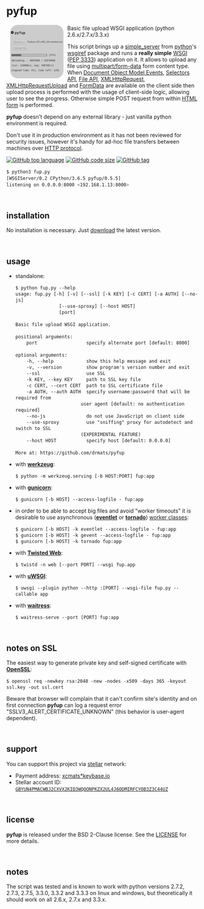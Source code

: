 # pyfup

<a href="https://github.com/drmats/pyfup/">
    <img
        src="https://raw.githubusercontent.com/drmats/pyfup/master/icon.png"
        align="left"
        hspace="10"
    >
</a>

Basic file upload WSGI application (python 2.6.x/2.7.x/3.3.x)

This script brings up a
[simple\_server](http://docs.python.org/3.3/library/wsgiref.html#module-wsgiref.simple_server)
from [python](http://python.org/)'s
[wsgiref](http://docs.python.org/3.3/library/wsgiref.html) package and runs
a **really simple** [WSGI](http://wsgi.org)
([PEP 3333](http://www.python.org/dev/peps/pep-3333/)) application on it.
It allows to upload any file using
[multipart/form-data](http://www.w3.org/TR/html401/interact/forms.html#h-17.13.4.2)
form content type.
When [Document Object Model Events](http://www.w3.org/TR/DOM-Level-2-Events/events.html),
[Selectors API](http://www.w3.org/TR/selectors-api/),
[File API](http://www.w3.org/TR/FileAPI/),
[XMLHttpRequest](http://www.w3.org/TR/XMLHttpRequest/),
[XMLHttpRequestUpload](http://www.w3.org/TR/XMLHttpRequest/#xmlhttprequestupload)
and [FormData](http://www.w3.org/TR/XMLHttpRequest/#interface-formdata) are
available on the client side then upload process is performed with the usage
of client-side logic, allowing user to see the progress. Otherwise simple POST
request from within [HTML form](http://www.w3.org/TR/html401/interact/forms.html)
is performed.

**pyfup** doesn't depend on any external library - just vanilla python
environment is required.

Don't use it in production environment as it has not been reviewed
for security issues, however it's handy for ad-hoc file transfers
between machines over [HTTP protocol](http://www.ietf.org/rfc/rfc2616.txt).

[![GitHub top language](https://img.shields.io/github/languages/top/drmats/pyfup.svg)](https://github.com/drmats/pyfup)
[![GitHub code size](https://img.shields.io/github/languages/code-size/drmats/pyfup.svg)](https://github.com/drmats/pyfup)
[![GitHub tag](https://img.shields.io/github/tag/drmats/pyfup.svg)](https://github.com/drmats/pyfup)

```bash
$ python3 fup.py
[WSGIServer/0.2 CPython/3.6.5 pyfup/0.5.5]
listening on 0.0.0.0:8000 <192.168.1.13:8000>
```

<br />




## installation

No installation is necessary. Just
[download](https://raw.githubusercontent.com/drmats/pyfup/master/fup.py)
the latest version.

<br />




## usage

  * standalone:

    ```
    $ python fup.py --help
    usage: fup.py [-h] [-v] [--ssl] [-k KEY] [-c CERT] [-a AUTH] [--no-js]
                    [--use-sproxy] [--host HOST]
                    [port]

    Basic file upload WSGI application.

    positional arguments:
        port                  specify alternate port [default: 8000]

    optional arguments:
        -h, --help            show this help message and exit
        -v, --version         show program's version number and exit
        --ssl                 use SSL
        -k KEY, --key KEY     path to SSL key file
        -c CERT, --cert CERT  path to SSL certificate file
        -a AUTH, --auth AUTH  specify username:password that will be required from
                            user agent [default: no authentication required]
        --no-js               do not use JavaScript on client side
        --use-sproxy          use "sniffing" proxy for autodetect and switch to SSL
                            (EXPERIMENTAL FEATURE)
        --host HOST           specify host [default: 0.0.0.0]

    More at: https://github.com/drmats/pyfup
    ```


  * with [**werkzeug**](http://werkzeug.pocoo.org/):

    ```
    $ python -m werkzeug.serving [-b HOST:PORT] fup:app
    ```


  * with [**gunicorn**](http://gunicorn.org/):

    ```
    $ gunicorn [-b HOST] --access-logfile - fup:app
    ```


  * in order to be able to accept big files and avoid "worker timeouts" it is
  desirable to use asynchronous ([**eventlet**](http://eventlet.net/) or
  [**tornado**](http://www.tornadoweb.org/))
  [worker classes](http://docs.gunicorn.org/en/latest/settings.html#worker-processes):

    ```
    $ gunicorn [-b HOST] -k eventlet --access-logfile - fup:app
    $ gunicorn [-b HOST] -k gevent --access-logfile - fup:app
    $ gunicorn [-b HOST] -k tornado fup:app
    ```


  * with [**Twisted Web**](https://twistedmatrix.com/trac/wiki/TwistedWeb):

    ```
    $ twistd -n web [--port PORT] --wsgi fup.app
    ```


  * with [**uWSGI**](http://uwsgi-docs.readthedocs.org/en/latest/):

    ```
    $ uwsgi --plugin python --http :[PORT] --wsgi-file fup.py --callable app
    ```


  * with [**waitress**](http://docs.pylonsproject.org/projects/waitress/en/latest/):

    ```
    $ waitress-serve --port [PORT] fup:app
    ```

<br />




## notes on SSL

The easiest way to generate private key and self-signed certificate with
[**OpenSSL**](https://www.openssl.org/):

```
$ openssl req -newkey rsa:2048 -new -nodes -x509 -days 365 -keyout ssl.key -out ssl.cert
```

Beware that browser will complain that it can't confirm site's identity
and on first connection **pyfup** can log a request error
"SSLV3_ALERT_CERTIFICATE_UNKNOWN" (this behavior is user-agent dependent).

<br />




## support

You can support this project via [stellar][stellar] network:

* Payment address: [xcmats*keybase.io][xcmatspayment]
* Stellar account ID: [`GBYUN4PMACWBJ2CXVX2KID3WQOONPKZX2UL4J6ODMIRFCYOB3Z3C44UZ`][addressproof]

<br />




## license

**pyfup** is released under the BSD 2-Clause license. See the
[LICENSE](https://raw.githubusercontent.com/drmats/pyfup/master/LICENSE)
for more details.

<br />




## notes

The script was tested and is known to work with python versions 2.7.2, 2.7.3,
2.7.5, 3.3.0, 3.3.2 and 3.3.3 on linux and windows, but theoretically it should
work on all 2.6.x, 2.7.x and 3.3.x.




[stellar]: https://learn.stellar.org
[xcmatspayment]: https://keybase.io/xcmats
[addressproof]: https://keybase.io/xcmats/sigchain#d0999a36b501c4818c15cf813f5a53da5bfe437875d92262be8d285bbb67614e22
